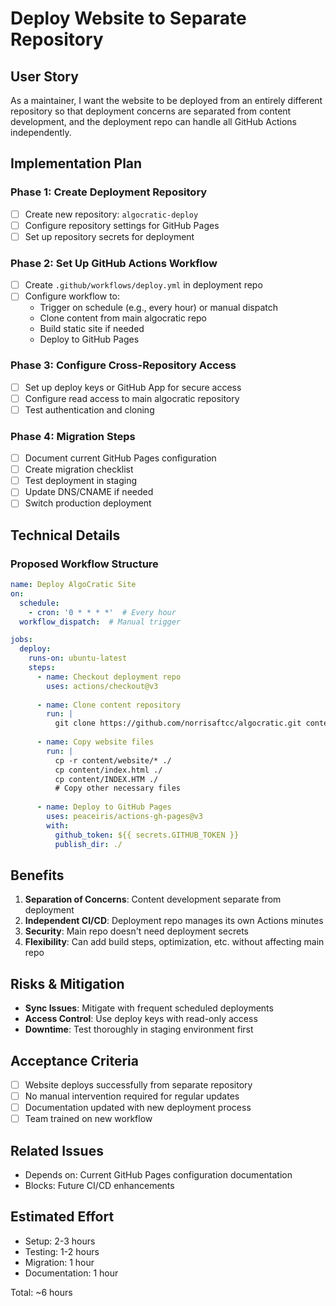 # Deploy Website to Separate Repository

## User Story
As a maintainer, I want the website to be deployed from an entirely different repository so that deployment concerns are separated from content development, and the deployment repo can handle all GitHub Actions independently.

## Implementation Plan

### Phase 1: Create Deployment Repository
- [ ] Create new repository: `algocratic-deploy`
- [ ] Configure repository settings for GitHub Pages
- [ ] Set up repository secrets for deployment

### Phase 2: Set Up GitHub Actions Workflow
- [ ] Create `.github/workflows/deploy.yml` in deployment repo
- [ ] Configure workflow to:
  - Trigger on schedule (e.g., every hour) or manual dispatch
  - Clone content from main algocratic repo
  - Build static site if needed
  - Deploy to GitHub Pages

### Phase 3: Configure Cross-Repository Access
- [ ] Set up deploy keys or GitHub App for secure access
- [ ] Configure read access to main algocratic repository
- [ ] Test authentication and cloning

### Phase 4: Migration Steps
- [ ] Document current GitHub Pages configuration
- [ ] Create migration checklist
- [ ] Test deployment in staging
- [ ] Update DNS/CNAME if needed
- [ ] Switch production deployment

## Technical Details

### Proposed Workflow Structure
```yaml
name: Deploy AlgoCratic Site
on:
  schedule:
    - cron: '0 * * * *'  # Every hour
  workflow_dispatch:  # Manual trigger

jobs:
  deploy:
    runs-on: ubuntu-latest
    steps:
      - name: Checkout deployment repo
        uses: actions/checkout@v3
        
      - name: Clone content repository
        run: |
          git clone https://github.com/norrisaftcc/algocratic.git content
          
      - name: Copy website files
        run: |
          cp -r content/website/* ./
          cp content/index.html ./
          cp content/INDEX.HTM ./
          # Copy other necessary files
          
      - name: Deploy to GitHub Pages
        uses: peaceiris/actions-gh-pages@v3
        with:
          github_token: ${{ secrets.GITHUB_TOKEN }}
          publish_dir: ./
```

## Benefits
1. **Separation of Concerns**: Content development separate from deployment
2. **Independent CI/CD**: Deployment repo manages its own Actions minutes
3. **Security**: Main repo doesn't need deployment secrets
4. **Flexibility**: Can add build steps, optimization, etc. without affecting main repo

## Risks & Mitigation
- **Sync Issues**: Mitigate with frequent scheduled deployments
- **Access Control**: Use deploy keys with read-only access
- **Downtime**: Test thoroughly in staging environment first

## Acceptance Criteria
- [ ] Website deploys successfully from separate repository
- [ ] No manual intervention required for regular updates
- [ ] Documentation updated with new deployment process
- [ ] Team trained on new workflow

## Related Issues
- Depends on: Current GitHub Pages configuration documentation
- Blocks: Future CI/CD enhancements

## Estimated Effort
- Setup: 2-3 hours
- Testing: 1-2 hours
- Migration: 1 hour
- Documentation: 1 hour

Total: ~6 hours